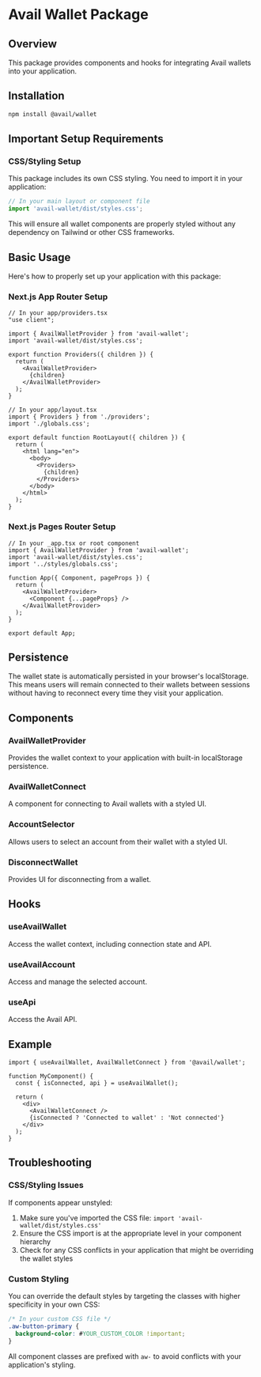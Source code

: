 # Avail Wallet Package

## Overview
This package provides components and hooks for integrating Avail wallets into your application.

## Installation
```bash
npm install @avail/wallet
```

## Important Setup Requirements

### CSS/Styling Setup
This package includes its own CSS styling. You need to import it in your application:

```js
// In your main layout or component file
import 'avail-wallet/dist/styles.css';
```

This will ensure all wallet components are properly styled without any dependency on Tailwind or other CSS frameworks.

## Basic Usage
Here's how to properly set up your application with this package:

### Next.js App Router Setup

```tsx
// In your app/providers.tsx
"use client";

import { AvailWalletProvider } from 'avail-wallet';
import 'avail-wallet/dist/styles.css';

export function Providers({ children }) {
  return (
    <AvailWalletProvider>
      {children}
    </AvailWalletProvider>
  );
}

// In your app/layout.tsx
import { Providers } from './providers';
import './globals.css';

export default function RootLayout({ children }) {
  return (
    <html lang="en">
      <body>
        <Providers>
          {children}
        </Providers>
      </body>
    </html>
  );
}
```

### Next.js Pages Router Setup

```tsx
// In your _app.tsx or root component
import { AvailWalletProvider } from 'avail-wallet';
import 'avail-wallet/dist/styles.css';
import '../styles/globals.css';

function App({ Component, pageProps }) {
  return (
    <AvailWalletProvider>
      <Component {...pageProps} />
    </AvailWalletProvider>
  );
}

export default App;
```

## Persistence
The wallet state is automatically persisted in your browser's localStorage. This means users will remain connected to their wallets between sessions without having to reconnect every time they visit your application.

## Components

### AvailWalletProvider
Provides the wallet context to your application with built-in localStorage persistence.

### AvailWalletConnect
A component for connecting to Avail wallets with a styled UI.

### AccountSelector
Allows users to select an account from their wallet with a styled UI.

### DisconnectWallet
Provides UI for disconnecting from a wallet.

## Hooks

### useAvailWallet
Access the wallet context, including connection state and API.

### useAvailAccount
Access and manage the selected account.

### useApi
Access the Avail API.

## Example
```tsx
import { useAvailWallet, AvailWalletConnect } from '@avail/wallet';

function MyComponent() {
  const { isConnected, api } = useAvailWallet();

  return (
    <div>
      <AvailWalletConnect />
      {isConnected ? 'Connected to wallet' : 'Not connected'}
    </div>
  );
}
```

## Troubleshooting

### CSS/Styling Issues
If components appear unstyled:

1. Make sure you've imported the CSS file: `import 'avail-wallet/dist/styles.css'`
2. Ensure the CSS import is at the appropriate level in your component hierarchy
3. Check for any CSS conflicts in your application that might be overriding the wallet styles

### Custom Styling
You can override the default styles by targeting the classes with higher specificity in your own CSS:

```css
/* In your custom CSS file */
.aw-button-primary {
  background-color: #YOUR_CUSTOM_COLOR !important;
}
```

All component classes are prefixed with `aw-` to avoid conflicts with your application's styling.